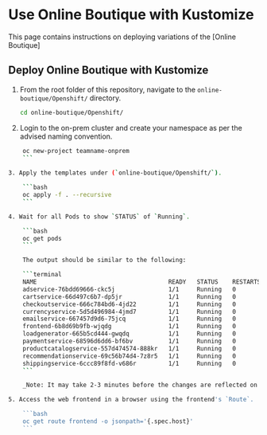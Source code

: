 # Use Online Boutique with Kustomize

This page contains instructions on deploying variations of the [Online Boutique]


## Deploy Online Boutique with Kustomize

1. From the root folder of this repository, navigate to the `online-boutique/Openshift/` directory.

    ```bash
    cd online-boutique/Openshift/
    ```

2. Login to the on-prem cluster and create your namespace as per the advised naming convention.

```bash
    oc new-project teamname-onprem
    ```
   
3. Apply the templates under (`online-boutique/Openshift/`).

    ```bash
    oc apply -f . --recursive
    ```

4. Wait for all Pods to show `STATUS` of `Running`.

    ```bash
    oc get pods
    ```

    The output should be similar to the following:

    ```terminal
    NAME                                     READY   STATUS    RESTARTS   AGE
    adservice-76bdd69666-ckc5j               1/1     Running   0          2m58s
    cartservice-66d497c6b7-dp5jr             1/1     Running   0          2m59s
    checkoutservice-666c784bd6-4jd22         1/1     Running   0          3m1s
    currencyservice-5d5d496984-4jmd7         1/1     Running   0          2m59s
    emailservice-667457d9d6-75jcq            1/1     Running   0          3m2s
    frontend-6b8d69b9fb-wjqdg                1/1     Running   0          3m1s
    loadgenerator-665b5cd444-gwqdq           1/1     Running   0          3m
    paymentservice-68596d6dd6-bf6bv          1/1     Running   0          3m
    productcatalogservice-557d474574-888kr   1/1     Running   0          3m
    recommendationservice-69c56b74d4-7z8r5   1/1     Running   0          3m1s
    shippingservice-6ccc89f8fd-v686r         1/1     Running   0          2m58s
    ```

    _Note: It may take 2-3 minutes before the changes are reflected on the deployment._

5. Access the web frontend in a browser using the frontend's `Route`.

    ```bash
    oc get route frontend -o jsonpath='{.spec.host}'
    ```

